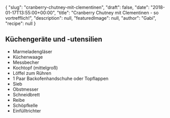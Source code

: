 {
    "slug": "cranberry-chutney-mit-clementinen",
    "draft": false,
    "date": "2018-01-17T13:55:00+00:00",
    "title": "Cranberry Chutney mit Clementinen - so vortrefflich!",
    "description": null,
    "featuredImage": null,
    "author": "Gabi",
    "recipe": null
}

## Küchengeräte und -utensilien

- Marmeladengläser
- Küchenwaage
- Messbecher
- Kochtopf (mittelgroß)
- Löffel zum Rühren
- 1 Paar Backofenhandschuhe oder Topflappen
- Sieb
- Obstmesser
- Schneidbrett
- Reibe
- Schöpfkelle
- Einfülltrichter